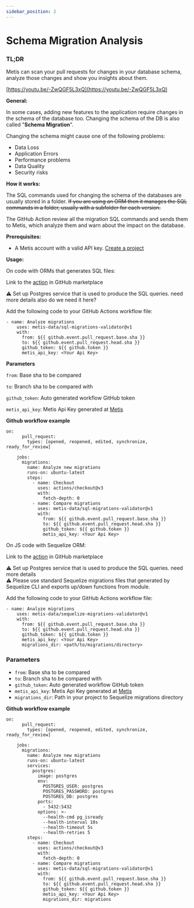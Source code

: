 ```yaml
---
sidebar_position: 2
---
```


# Schema Migration Analysis

### TL;DR

Metis can scan your pull requests for changes in your database schema, analyze those changes and show you insights about them.

[https://youtu.be/-ZwQGF5L3xQ](https://youtu.be/-ZwQGF5L3xQ)

**General:**

In some cases, adding new features to the application require changes in the schema of the database too. Changing the schema of the DB is also called "**Schema Migration**".

Changing the schema might cause one of the following problems:

- Data Loss
- Application Errors
- Performance problems
- Data Quality
- Security risks

**How it works:**

The SQL commands used for changing the schema of the databases are usually stored in a folder. ~~If you are using an ORM then it manages the SQL commands in a folder, usually with a subfolder for each version.~~

The GitHub Action review all the migration SQL commands and sends them to Metis, which analyze them and warn about the impact on the database.

**Prerequisites:**

- A Metis account with a valid API key. [Create a project](https://www.notion.so/Create-a-project-d427d68584664fdbba4ac7b29e1dcde2?pvs=21)

**Usage:**

On code with ORMs that generates SQL files:

Link to the [action](https://github.com/marketplace/actions/analyze-migrations) in GitHub marketplace

<aside>
⚠️ Set up Postgres service that is used to produce the SQL queries. need more details also do we need it here?

</aside>

Add the following code to your GitHub Actions workflow file:

```
- name: Analyze migrations
    uses: metis-data/sql-migrations-validator@v1
    with:
      from: ${{ github.event.pull_request.base.sha }}
      to: ${{ github.event.pull_request.head.sha }}
      github_token: ${{ github.token }}
      metis_api_key: <Your Api Key>
```

**Parameters**

`from`: Base sha to be compared

`to`: Branch sha to be compared with

`github_token`: Auto generated workflow GitHub token

`metis_api_key`: Metis Api Key generated at [Metis](https://app.metisdata.io/)

**Github workflow example**

```
on:
      pull_request:
        types: [opened, reopened, edited, synchronize, ready_for_review]

    jobs:
      migrations:
        name: Analyze new migrations
        runs-on: ubuntu-latest
        steps:
          - name: Checkout
            uses: actions/checkout@v3
            with:
              fetch-depth: 0
          - name: Compare migrations
            uses: metis-data/sql-migrations-validator@v1
            with:
              from: ${{ github.event.pull_request.base.sha }}
              to: ${{ github.event.pull_request.head.sha }}
              github_token: ${{ github.token }}
              metis_api_key: <Your Api Key>
```

On JS code with Sequelize ORM:

Link to the [action](https://github.com/marketplace/actions/analyze-sequelize-migrations) in GitHub marketplace

<aside>
⚠️ Set up Postgres service that is used to produce the SQL queries. need more details

</aside>

<aside>
⚠️ Please use standard Sequelize migrations files that generated by Sequelize CLI and exports up/down functions from module.

</aside>

Add the following code to your GitHub Actions workflow file:

```
- name: Analyze migrations
    uses: metis-data/sequelize-migrations-validator@v1
    with:
      from: ${{ github.event.pull_request.base.sha }}
      to: ${{ github.event.pull_request.head.sha }}
      github_token: ${{ github.token }}
      metis_api_key: <Your Api Key>
      migrations_dir: <path/to/migrations/directory>
```

### Parameters

- `from`: Base sha to be compared
- `to`: Branch sha to be compared with
- `github_token`: Auto generated workflow GitHub token
- `metis_api_key`: Metis Api Key generated at [Metis](https://app.metisdata.io/)
- `migrations_dir`: Path in your project to Sequelize migrations directory

**Github workflow example**

```
on:
      pull_request:
        types: [opened, reopened, edited, synchronize, ready_for_review]

    jobs:
      migrations:
        name: Analyze new migrations
        runs-on: ubuntu-latest
        services:
          postgres:
            image: postgres
            env:
              POSTGRES_USER: postgres
              POSTGRES_PASSWORD: postgres
              POSTGRES_DB: postgres
            ports:
              - 5432:5432
            options: >-
              --health-cmd pg_isready
              --health-interval 10s
              --health-timeout 5s
              --health-retries 5
        steps:
          - name: Checkout
            uses: actions/checkout@v3
            with:
              fetch-depth: 0
          - name: Compare migrations
            uses: metis-data/sql-migrations-validator@v1
            with:
              from: ${{ github.event.pull_request.base.sha }}
              to: ${{ github.event.pull_request.head.sha }}
              github_token: ${{ github.token }}
              metis_api_key: <Your Api Key>
              migrations_dir: migrations
```
